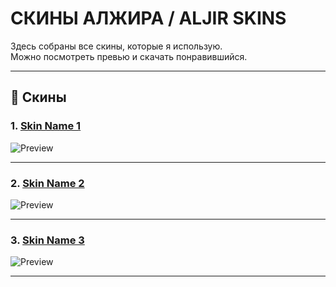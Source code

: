 # СКИНЫ АЛЖИРА / ALJIR SKINS

Здесь собраны все скины, которые я использую.  
Можно посмотреть превью и скачать понравившийся.  

---

## 📂 Скины

### 1. [Skin Name 1](./Skin1/Skin1.osk)
![Preview](./Skin1/preview.jpg)

---

### 2. [Skin Name 2](./Skin2/Skin2.osk)
![Preview](./Skin2/preview.jpg)

---

### 3. [Skin Name 3](./Skin3/Skin3.osk)
![Preview](./Skin3/preview.jpg)

---
